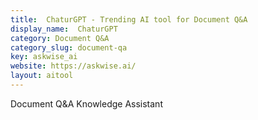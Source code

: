 ```yaml
---
title:  ChaturGPT - Trending AI tool for Document Q&A
display_name:  ChaturGPT
category: Document Q&A
category_slug: document-qa
key: askwise_ai
website: https://askwise.ai/
layout: aitool
---
```


Document Q&A Knowledge Assistant
